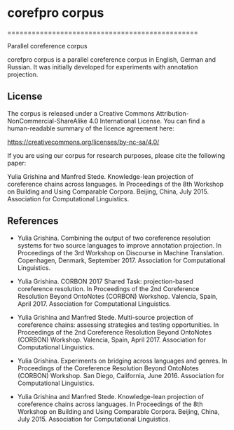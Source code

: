 # corefpro corpus

===============================================

Parallel coreference corpus

corefpro corpus is a parallel coreference corpus in English, German and Russian. It was initially developed for experiments with annotation projection.


License
-------

The corpus is released under a Creative Commons
Attribution-NonCommercial-ShareAlike 4.0 International License. You can find a
human-readable summary of the licence agreement here:

https://creativecommons.org/licenses/by-nc-sa/4.0/

If you are using our corpus for research purposes, please cite the following
paper:

Yulia Grishina and Manfred Stede. Knowledge-lean projection of coreference chains across languages. In Proceedings of the 8th Workshop on Building and Using Comparable Corpora. Beijing, China, July 2015. Association for Computational Linguistics.


References
-------

* Yulia Grishina. Combining the output of two coreference resolution systems for two source languages to improve annotation projection. In Proceedings of the 3rd Workshop on Discourse in Machine Translation. Copenhagen, Denmark, September 2017. Association for Computational Linguistics.

* Yulia Grishina. CORBON 2017 Shared Task: projection-based coreference resolution. In Proceedings of the 2nd Coreference Resolution Beyond OntoNotes (CORBON) Workshop. Valencia, Spain, April 2017. Association for Computational Linguistics.

* Yulia Grishina and Manfred Stede. Multi-source projection of coreference chains: assessing strategies and testing opportunities. In Proceedings of the 2nd Coreference Resolution Beyond OntoNotes (CORBON) Workshop. Valencia, Spain, April 2017. Association for Computational Linguistics.

* Yulia Grishina. Experiments on bridging across languages and genres. In Proceedings of the Coreference Resolution Beyond OntoNotes (CORBON) Workshop. San Diego, California, June 2016. Association for Computational Linguistics. 

* Yulia Grishina and Manfred Stede. Knowledge-lean projection of coreference chains across languages. In Proceedings of the 8th Workshop on Building and Using Comparable Corpora. Beijing, China, July 2015. Association for Computational Linguistics.